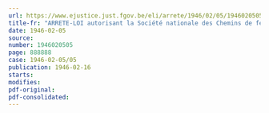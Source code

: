 ```yaml
---
url: https://www.ejustice.just.fgov.be/eli/arrete/1946/02/05/1946020505/justel
title-fr: "ARRETE-LOI autorisant la Société nationale des Chemins de fer belges à contracter un emprunt de 1,479,000,000 de francs pour couvrir des dépenses de premier établissement"
date: 1946-02-05
source:
number: 1946020505
page: 888888
case: 1946-02-05/05
publication: 1946-02-16
starts:
modifies:
pdf-original:
pdf-consolidated:
---
```


